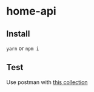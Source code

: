 # home-api

## Install
`yarn` or `npm i`

## Test
Use postman with [this collection](sensors.postman_collection.json)
